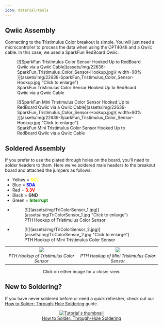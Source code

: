 ```yaml
---
icon: material/tools
---
```


<!-- This section covers any assembly steps needed to complete the guide. Can be very simple but should include a simple assembly (Qwiic, USB, etc.) and a Soldered Assmebly section link to the PTH Soldering Tutorial-->

## Qwiic Assembly

Connecting to the Tristimulus Color breakout is simple. You will just need a microcontroller to process the data when using the OPT4048 and a Qwiic cable. In this case, we used a SparkFun RedBoard Qwiic.

<figure markdown>
[![SparkFun Tristimulus Color Sensor Hooked Up to RedBoard Qwiic via a Qwiic Cable](assets/img/22638-SparkFun_Tristimulus_Color_Sensor-Hookup.jpg){ width=90% }](assets/img/22638-SparkFun_Tristimulus_Color_Sensor-Hookup.jpg "Click to enlarge")
<figcaption markdown>SparkFun Tristimulus Color Sensor Hooked Up to RedBoard Qwiic via a Qwiic Cable</figcaption>
</figure>

<figure markdown>
[![SparkFun Mini Tristimulus Color Sensor Hooked Up to RedBoard Qwiic via a Qwiic Cable](assets/img/22639-SparkFun_Tristimulus_Color_Sensor-Hookup.jpg){ width=90% }](assets/img/22639-SparkFun_Tristimulus_Color_Sensor-Hookup.jpg "Click to enlarge")
<figcaption markdown>SparkFun Mini Tristimulus Color Sensor Hooked Up to RedBoard Qwiic via a Qwiic Cable</figcaption>
</figure>


## Soldered Assembly

If you prefer to use the plated through holes on the board, you'll need to solder headers to them. Here we've soldered male headers to the breakout board and attached the jumpers as follows: 


* Yellow = <b><font color="yellow">SCL</font></b>
* Blue = <b><font color="blue">SDA</font></b>
* Red = <b><font color="red">3.3V</font></b>
* Black = <b>GND</b>
* Green = <b><font color="green">Interrupt</font></b>


<div class="grid cards hide" markdown>

-   <figure markdown>
	[![](assets/img/TriColorSensor_1.jpg)](assets/img/TriColorSensor_1.jpg "Click to enlarge")
	<figcaption markdown>
	PTH Hookup of Tristimulus Color Sensor
	</figcaption>
	</figure>

-   <figure markdown>
	[![](assets/img/TriColorSensor_2.jpg)](assets/img/TriColorSensor_2.jpg "Click to enlarge")
	<figcaption markdown>
	PTH Hookup of Mini Tristimulus Color Sensor
	</figcaption>
	</figure>

</div>



<center>
<table class="pdf">
	<tr>
		<td align="center">
			<a href="../img/TriColorSensor_1.jpg"><img src="../img/TriColorSensor_1.jpg" width="200"></a><br>
			<i>PTH Hookup of Tristimulus Color Sensor</i>
		</td>
		<td align="center">
			<a href="../img/TriColorSensor_2.jpg"><img src="../img/TriColorSensor_2.jpg" width="200"></a><br>
			<i>PTH Hookup of Mini Tristimulus Color Sensor</i>
		</td>
	<tr>
</table>
</center>

<center>Click on either image for a closer view.</center>



## New to Soldering?

If you have never soldered before or need a quick refresher, check out our [How to Solder: Through-Hole Soldering](https://learn.sparkfun.com/tutorials/how-to-solder-through-hole-soldering) guide.

<p align="center">
	<a href="https://learn.sparkfun.com/tutorials/5">
	<img src="https://cdn.sparkfun.com/c/264-148/assets/e/3/9/9/4/51d9fbe1ce395f7a2a000000.jpg" alt="Tutorial's thumbnail"><br>
    How to Solder: Through-Hole Soldering</a>
</p>

